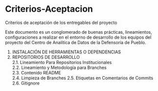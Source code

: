 # Criterios-Aceptacion
Criterios de aceptación de los entregables del proyecto

Este documento es un conglomerado de buenas prácticas, lineamientos, configuraciones a realizar en el entorno de desarrollo de los equipos del proyecto del Centro de Analítica de Datos de la Defensoría de Pueblo.

1. INSTALACIÓN DE HERRAMIENTAS O DEPENDENCIAS  
2. REPOSITORIOS DE DESARROLLO  
2.1.	Lineamiento Para Repositorios Institucionales  
2.2.	Lineamiento y Metodología para Branches  
2.3.	Contenido README  
2.4.	Limpieza de Branches
2.5.	Etiquetas en Comentarios de Commits  
2.6.	Gitignore  
 

